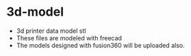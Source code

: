# 3d-model
- 3d printer data model stl
- These files are modeled with freecad
- The models designed with fusion360 will be uploaded also.
